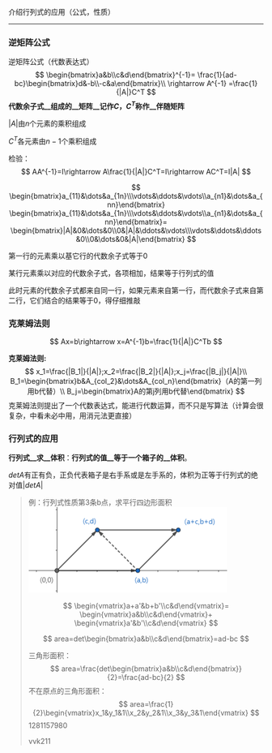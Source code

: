 介绍行列式的应用（公式，性质）

---

### 逆矩阵公式

逆矩阵公式（代数表达式）
$$
\begin{bmatrix}a&b\\c&d\end{bmatrix}^{-1}=
\frac{1}{ad-bc}\begin{bmatrix}d&-b\\-c&a\end{bmatrix}\\
\rightarrow A^{-1} =\frac{1}{|A|}C^T
$$
__代数余子式__组成的__矩阵__记作$C$，$C^T$称作__伴随矩阵__ 

$|A|$由$n$个元素的乘积组成

$C^T$各元素由$n-1$个乘积组成

检验：
$$
AA^{-1}=I\rightarrow A\frac{1}{|A|}C^T=I\rightarrow AC^T=I|A|
$$

$$
\begin{bmatrix}a_{11}&\dots&a_{1n}\\\vdots&\ddots&\vdots\\a_{n1}&\dots&a_{nn}\end{bmatrix}
\begin{bmatrix}a_{11}&\dots&a_{1n}\\\vdots&\ddots&\vdots\\a_{n1}&\dots&a_{nn}\end{bmatrix}=
\begin{bmatrix}|A|&0&\dots&0\\0&|A|&\ddots&\vdots\\\vdots&\ddots&\ddots&0\\0&\dots&0&|A|\end{bmatrix}
$$

第一行的元素乘以基它行的代数余子式等于0

某行元素乘以对应的代数余子式，各项相加，结果等于行列式的值

此时元素的代数余子式都来自同一行，如果元素来自第一行，而代数余子式来自第二行，它们结合的结果等于0，得仔细推敲



### 克莱姆法则

$$
Ax=b\rightarrow x=A^{-1}b=\frac{1}{|A|}C^Tb
$$

__克莱姆法则:__
$$
x_1=\frac{|B_1|}{|A|};x_2=\frac{|B_2|}{|A|};x_j=\frac{|B_j|}{|A|}\\
B_1=\begin{bmatrix}b&A_{col_2}&\dots&A_{col_n}\end{bmatrix}（A的第一列用b代替）\\
B_j=\begin{bmatrix}A的第j列用b代替\end{bmatrix}
$$
克莱姆法则提出了一个代数表达式，能进行代数运算，而不只是写算法（计算会很复杂，中看未必中用，用消元法更直接）



### 行列式的应用

__行列式__求__体积__：__行列式的值__等于一个箱子的__体积__。

$detA$有正有负，正负代表箱子是右手系或是左手系的，体积为正等于行列式的绝对值$|detA|$  

> 例：行列式性质第3条b点，求平行四边形面积 ![行列式](.\imgs\20_1.png)
>
> $$
> \begin{vmatrix}a+a'&b+b'\\c&d\end{vmatrix}=
> \begin{vmatrix}a&b\\c&d\end{vmatrix}+
> \begin{vmatrix}a'&b'\\c&d\end{vmatrix}
> $$
>
> $$
> area=det\begin{bmatrix}a&b\\c&d\end{bmatrix}=ad-bc
> $$
>
> 三角形面积：
> $$
> area=\frac{det\begin{bmatrix}a&b\\c&d\end{bmatrix}}{2}=\frac{ad-bc}{2}
> $$
> 不在原点的三角形面积：
> $$
> area=\frac{1}{2}\begin{vmatrix}x_1&y_1&1\\x_2&y_2&1\\x_3&y_3&1\end{vmatrix}
> $$
> 1281157980
>
> vvk211 
